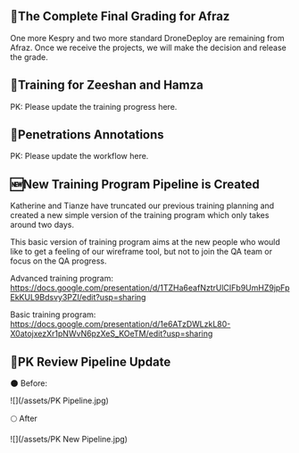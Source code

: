 ## 💯The Complete Final Grading for Afraz

One more Kespry and two more standard DroneDeploy are remaining from Afraz. Once we receive the projects, we will make the decision and release the grade.


## 🏫Training for Zeeshan and Hamza

PK: Please update the training progress here.

## 📐Penetrations Annotations

PK: Please update the workflow here.

## 🆕New Training Program Pipeline is Created
Katherine and Tianze have truncated our previous training planning and created a new simple version of the training program which only takes around two days.

This basic version of training program aims at the new people who would like to get a feeling of our wireframe tool, but not to join the QA team or focus on the QA progress.

Advanced training program:
https://docs.google.com/presentation/d/1TZHa6eafNztrUlCIFb9UmHZ9jpFpEkKUL9Bdsvy3PZI/edit?usp=sharing

Basic training program:
https://docs.google.com/presentation/d/1e6ATzDWLzkL80-X0atojxezXr1pNWvN6pzXeS_KOeTM/edit?usp=sharing

## 🔄PK Review Pipeline Update

🌑 Before: 

![](/assets/PK Pipeline.jpg)

🌕 After

![](/assets/PK New Pipeline.jpg)